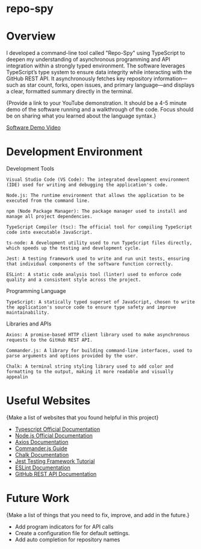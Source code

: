 # repo-spy

# Overview

I developed a command-line tool called "Repo-Spy" using TypeScript to deepen my understanding of asynchronous programming and API integration within a strongly typed environment. The software leverages TypeScript’s type system to ensure data integrity while interacting with the GitHub REST API. It asynchronously fetches key repository information—such as star count, forks, open issues, and primary language—and displays a clear, formatted summary directly in the terminal.

{Provide a link to your YouTube demonstration. It should be a 4-5 minute demo of the software running and a walkthrough of the code. Focus should be on sharing what you learned about the language syntax.}

[Software Demo Video](http://youtube.link.goes.here)

# Development Environment

Development Tools

    Visual Studio Code (VS Code): The integrated development environment (IDE) used for writing and debugging the application's code.

    Node.js: The runtime environment that allows the application to be executed from the command line.

    npm (Node Package Manager): The package manager used to install and manage all project dependencies.

    TypeScript Compiler (tsc): The official tool for compiling TypeScript code into executable JavaScript.

    ts-node: A development utility used to run TypeScript files directly, which speeds up the testing and development cycle.

    Jest: A testing framework used to write and run unit tests, ensuring that individual components of the software function correctly.

    ESLint: A static code analysis tool (linter) used to enforce code quality and a consistent style across the project.

Programming Language

    TypeScript: A statically typed superset of JavaScript, chosen to write the application's source code to ensure type safety and improve maintainability.

Libraries and APIs

    Axios: A promise-based HTTP client library used to make asynchronous requests to the GitHub REST API.

    Commander.js: A library for building command-line interfaces, used to parse arguments and options provided by the user.

    Chalk: A terminal string styling library used to add color and formatting to the output, making it more readable and visually appealin

# Useful Websites

{Make a list of websites that you found helpful in this project}

- [Typescript Official Documentation](//www.typescriptlang.org/docs/ )
- [Node.js Official Documentation](https://www.nodejs.tech/ro/docs)
- [Axios Documentation](https://github.com/axios/axios )
- [Commander.js Guide](https://blog.logrocket.com/building-typescript-cli-node-js-commander/)
- [Chalk Documentation](hhttps://github.com/chalk/chalk )
- [Jest Testing Framework Tutorial](https://www.testim.io/blog/jest-testing-a-helpful-introductory-tutorial/)
- [ESLint Documentation](https://eslint.org/docs/latest/use)
- [GitHub REST API Documentation](https://docs.github.com/en/rest/using-the-rest-api/getting-started-with-the-rest-api)
  

# Future Work

{Make a list of things that you need to fix, improve, and add in the future.}

- Add program indicators for for API calls
- Create a configuration file for default settings.
- Add auto completion for repository names
